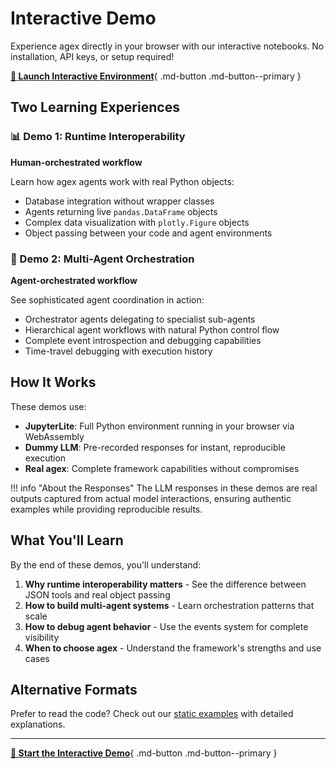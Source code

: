 # Interactive Demo

Experience agex directly in your browser with our interactive notebooks. No installation, API keys, or setup required!

[**🚀 Launch Interactive Environment**](../lite/lab/index.html){ .md-button .md-button--primary }

## Two Learning Experiences

### 📊 Demo 1: Runtime Interoperability
**Human-orchestrated workflow**

Learn how agex agents work with real Python objects:

- Database integration without wrapper classes
- Agents returning live `pandas.DataFrame` objects  
- Complex data visualization with `plotly.Figure` objects
- Object passing between your code and agent environments

### 🤖 Demo 2: Multi-Agent Orchestration
**Agent-orchestrated workflow**

See sophisticated agent coordination in action:

- Orchestrator agents delegating to specialist sub-agents
- Hierarchical agent workflows with natural Python control flow
- Complete event introspection and debugging capabilities
- Time-travel debugging with execution history

## How It Works

These demos use:

- **JupyterLite**: Full Python environment running in your browser via WebAssembly
- **Dummy LLM**: Pre-recorded responses for instant, reproducible execution
- **Real agex**: Complete framework capabilities without compromises

!!! info "About the Responses"
    The LLM responses in these demos are real outputs captured from actual model interactions, ensuring authentic examples while providing reproducible results.

## What You'll Learn

By the end of these demos, you'll understand:

1. **Why runtime interoperability matters** - See the difference between JSON tools and real object passing
2. **How to build multi-agent systems** - Learn orchestration patterns that scale
3. **How to debug agent behavior** - Use the events system for complete visibility
4. **When to choose agex** - Understand the framework's strengths and use cases

## Alternative Formats

Prefer to read the code? Check out our [static examples](../examples/overview.md) with detailed explanations.

---

[**🚀 Start the Interactive Demo**](../lite/lab/index.html){ .md-button .md-button--primary } 